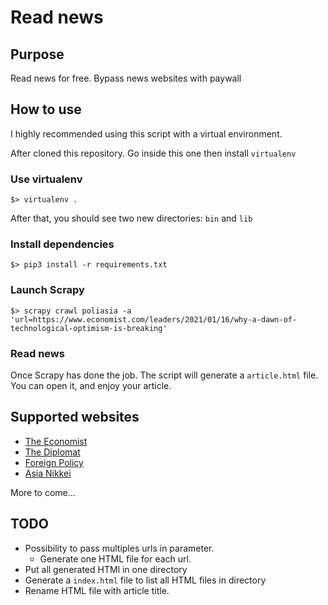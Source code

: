 # Read news

## Purpose
Read news for free. Bypass news websites with paywall

## How to use
I highly recommended using this script with a virtual environment.

After cloned this repository. Go inside this one then install `virtualenv`

### Use virtualenv
```shell
$> virtualenv .
```
After that, you should see two new directories: `bin` and `lib`

### Install dependencies
```shell
$> pip3 install -r requirements.txt
```

### Launch Scrapy
```shell
$> scrapy crawl poliasia -a 'url=https://www.economist.com/leaders/2021/01/16/why-a-dawn-of-technological-optimism-is-breaking'
```

### Read news
Once Scrapy has done the job. The script will generate a `article.html` file. You can open it, and enjoy your article. 

## Supported websites
* [The Economist](https://www.economist.com)
* [The Diplomat](https://thediplomat.com)
* [Foreign Policy](https://foreignpolicy.com)
* [Asia Nikkei](https://asia.nikkei.com)

More to come...

## TODO
* Possibility to pass multiples urls in parameter.
  * Generate one HTML file for each url.
* Put all generated HTMl in one directory
* Generate a `index.html` file to list all HTML files in directory
* Rename HTML file with article title.
